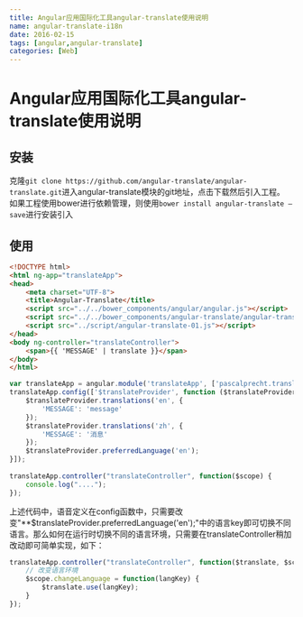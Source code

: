 ```yaml
---
title: Angular应用国际化工具angular-translate使用说明
name: angular-translate-i18n
date: 2016-02-15
tags: [angular,angular-translate]
categories: [Web]
---
```


# Angular应用国际化工具angular-translate使用说明

## 安装

克隆`git clone https://github.com/angular-translate/angular-translate.git`进入angular-translate模块的git地址，点击下载然后引入工程。
如果工程使用bower进行依赖管理，则使用`bower install angular-translate –save`进行安装引入

## 使用

```html
<!DOCTYPE html>
<html ng-app="translateApp">
<head>
    <meta charset="UTF-8">
    <title>Angular-Translate</title>
    <script src="../../bower_components/angular/angular.js"></script>
    <script src="../../bower_components/angular-translate/angular-translate.js"></script>
    <script src="../script/angular-translate-01.js"></script>
</head>
<body ng-controller="translateController">
    <span>{{ 'MESSAGE' | translate }}</span>
</body>
</html>
```

```js
var translateApp = angular.module('translateApp', ['pascalprecht.translate']);
translateApp.config(['$translateProvider', function ($translateProvider) {
    $translateProvider.translations('en', {
        'MESSAGE': 'message'
    });
    $translateProvider.translations('zh', {
        'MESSAGE': '消息'
    });
    $translateProvider.preferredLanguage('en');
}]);
 
translateApp.controller("translateController", function($scope) {
    console.log("....");
});
```

上述代码中，语音定义在config函数中，只需要改变"**$translateProvider.preferredLanguage('en');"中的语言key即可切换不同语言。那么如何在运行时切换不同的语言环境，只需要在translateController稍加改动即可简单实现，如下：

```js
translateApp.controller("translateController", function($translate, $scope) {
    // 改变语言环境
    $scope.changeLanguage = function(langKey) {
        $translate.use(langKey);
    }
});
```